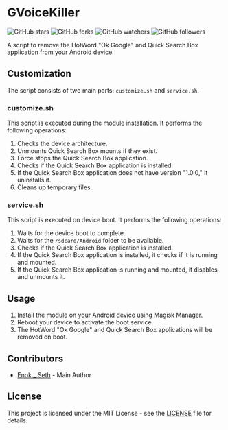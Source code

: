 # GVoiceKiller

![GitHub stars](https://img.shields.io/github/stars/enokseth/GVoiceKiller.svg?style=social)
![GitHub forks](https://img.shields.io/github/forks/enokseth/GVoiceKiller.svg?style=social)
![GitHub watchers](https://img.shields.io/github/watchers/enokseth/GVoiceKiller.svg?style=social)
![GitHub followers](https://img.shields.io/github/followers/enokseth.svg?style=social)

A script to remove the HotWord "Ok Google" and Quick Search Box application from your Android device.

## Customization

The script consists of two main parts: `customize.sh` and `service.sh`.

### customize.sh

This script is executed during the module installation. It performs the following operations:

1. Checks the device architecture.
2. Unmounts Quick Search Box mounts if they exist.
3. Force stops the Quick Search Box application.
4. Checks if the Quick Search Box application is installed.
5. If the Quick Search Box application does not have version "1.0.0," it uninstalls it.
6. Cleans up temporary files.

### service.sh

This script is executed on device boot. It performs the following operations:

1. Waits for the device boot to complete.
2. Waits for the `/sdcard/Android` folder to be available.
3. Checks if the Quick Search Box application is installed.
4. If the Quick Search Box application is installed, it checks if it is running and mounted.
5. If the Quick Search Box application is running and mounted, it disables and unmounts it.

## Usage

1. Install the module on your Android device using Magisk Manager.
2. Reboot your device to activate the boot service.
3. The HotWord "Ok Google" and Quick Search Box applications will be removed on boot.

## Contributors

- [Enok._.Seth](https://github.com/enokseth) - Main Author

## License

This project is licensed under the MIT License - see the [LICENSE](LICENSE) file for details.
